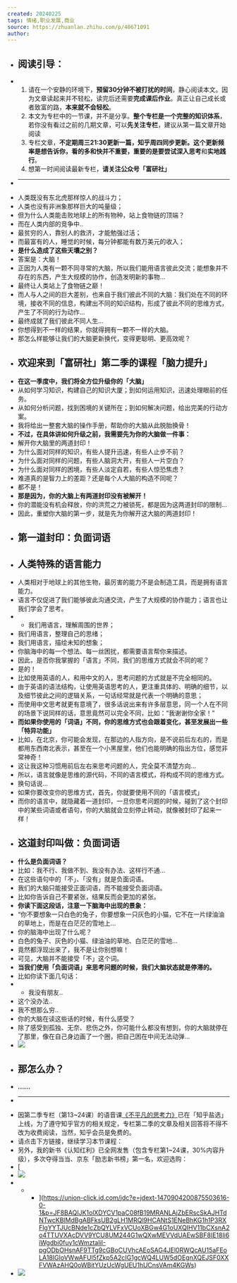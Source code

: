 ```yaml
---
created: 20240225
tags: 情绪,职业发展,商业
source: https://zhuanlan.zhihu.com/p/40671091
author: 
---
```


- ## 阅读引导：
- 1.  请在一个安静的环境下，**预留30分钟不被打扰的时间**，静心阅读本文。因为文章读起来并不轻松，读完后还需要**完成课后作业**。真正让自己成长或者致富的路，**本来就不会轻松**。
  2.  本文为专栏中的一节课，并不是分享。**整个专栏是一个完整的知识体系**，若你没有看过之前的几期文章，可以**先关注专栏**，建议从第一篇文章开始阅读
  3.  专栏文章，**不定期周三21:30更新一篇，知乎周四同步更新。**这个更新频率是想告诉你，看的多和快并不重要，重要的是要尝试**深入思考**和**实地践行**。
  4.  想第一时间阅读最新专栏，**请关注公众号「富研社」**
- ___
- 人类既没有东北虎那样惊人的战斗力；
- 人类也没有非洲象那样巨大的吨量级；
- 但为什么人类能击败地球上的所有物种，站上食物链的顶端？
- 而在人类内部的竞争中..
- 最贫穷的人，靠别人的救济，才能勉强过活；
- 而最富有的人，睡觉的时候，每分钟都能有数万美元的收入；
- **是什么造成了这些天壤之别？**
- 答案是：大脑！
- 正因为人类有一颗不同寻常的大脑，所以我们能用语言彼此交流；能想象并不存在的东西，产生大规模的协作，创造发明新的事物…
- 最终让人类站上了食物链之巅！
- 而人与人之间的巨大差别，也来自于我们彼此不同的大脑：我们处在不同的环境，接收不同的信息，构建出不同的知识结构，形成了彼此不同的思维方式，产生了不同的行为动作...
- 最终成就了我们彼此不同人生...
- 你想得到不一样的结果，你就得拥有一颗不一样的大脑。
- 那怎么样能够让我们的大脑更新换代，变得更聪明、更高效呢？
- ## **欢迎来到「富研社」第二季的课程「脑力提升」**
- **在这一季度中，我们将全方位升级你的「大脑」**
- 从如何学习知识，构建自己的知识大厦；到如何运用知识，迅速处理眼前的任务。
- 从如何分析问题，找到困境的关键所在；到如何解决问题，给出完美的行动方案。
- 我将给出一整套大脑的操作手册，帮助你的大脑从此脱胎换骨！
- **不过，在具体讲如何升级之前，我需要先为你的大脑做一件事：**
- 解开你大脑里的两道封印！
- 为什么面对同样的知识，有些人提升迅速，有些人止步不前？
- 为什么面对同样的问题，有些人脑洞大开，有些人一片空白？
- 为什么面对同样的困境，有些人淡定自若，有些人惊恐焦虑？
- 难道真的是智力上的差距？还是每个人大脑的构造不同呢？
- 都不是！
- **那是因为，你的大脑上有两道封印没有被解开！**
- 你的潜能没有机会释放，你的洪荒之力被锁死，都是因为这两道封印的限制...
- 因此，重塑你大脑的第一步，就是先为你解开这大脑的两道封印！
- ## 第一道封印：负面词语
- ## **人类特殊的语言能力**
- 人类相对于地球上的其他生物，最厉害的能力不是会制造工具，而是拥有语言能力。
- 语言不仅促进了我们能够彼此沟通交流，产生了大规模的协作能力；语言也让我们学会了思考。
- -   我们用语言，理解周围的世界；
- 我们用语言，整理自己的思绪；
- 我们用语言，描绘未知的想象；
- 你脑海中的每一个想法、每一丝困扰，都需要语言帮你来描述。
- 因此，是否你我掌握的「语言」不同，我们的思维方式就会不同的呢？
- 是的！
- 比如使用英语的人，和用中文的人，思考问题的方式就是不完全相同的。
- 由于英语的语法结构，让使用英语思考的人，更注重具体的、明确的细节，以及细节彼此之间的逻辑关系，一句话经常就是代表一个明确的意思；
- 而使用中文思考就更有意境了，很多话说出来有许多层意思，同一个人在不同的场景下说同样的话，意思竟然可以完全不同，比如：“我谢谢你全家！”
- **而如果你使用的「词语」不同，你的思维方式也会跟着变化，甚至发展出一些「特异功能」**
- 比如，在北京，你可能会发现，在那边的人指方向，是不说前后左右的，而是都用东西南北表示，甚至在一个小黑屋里，他们也能明确的指出方位，感觉非常神奇！
- 这让我这种习惯用前后左右来思考问题的人，完全莫不清楚方向…
- 所以，语言就像是思维的源代码，不同的语言模式，将构成不同的思维方式。
- 换句话说...
- 如果你要改变你的思维方式，首先，你就要使用不同的「语言模式」
- 而你的语言中，就隐藏着一道封印，一旦你思考问题的时候，碰到了这个封印中的某些词语或者语句，你的大脑就会立刻停止转动，就像被封印了起来一样！
- ## **这道封印叫做：负面词语**
- **什么是负面词语？**
- 比如：我不行、我做不到、我没有办法、这样行不通…
- 在这些语句中的「不」、「没有」就是负面词语。
- 我们的大脑只能接受正面词语，而不能接受负面词语。
- 比如你告诉自己不要紧张，结果反而会更加的紧张。
- **你读下面这段话，注意一下脑海中出现的景象：**
- “你不要想象一只白色的兔子，你要想象一只灰色的小猫，它不在一片绿油油的草地上，而是在白茫茫的雪地上…
- 你的脑海中出现了什么呢？
- 白色的兔子、灰色的小猫、绿油油的草地、白茫茫的雪地…
- 竟然都浮现出来了，我不是让你别想嘛！
- 可见，大脑并不能接受「不」这个词。
- **当我们使用「负面词语」来思考问题的时候，我们大脑状态就是停滞的。**
- 比如你读下面几句话：
- -   我没有朋友..
- 这个没办法..
- 我不想那么穷..
- 你的大脑在读这些话的时候，有什么感受？
- 除了感受到孤独、无奈、悲伤之外，你可能什么都没有想到，你的大脑就停在了那里，像在自己身边画了一个圈，把自己困在中间无法动弹...
- ![](assets/2024/2216/v2-df79d829ba16f34715476f7cf8838e68_b.jpg)
- ## **那怎么办？**
- **......**
- ___
- 因第二季专栏（第13~24课）的语音课[《不平凡的思考力》](https://www.zhihu.com/xen/market/remix/paid_column/1406280522025332736)已在「知乎盐选」上线，为了遵守知乎官方的相关规定，专栏第二季的文章及相关回答将不得不改为收费阅读，当然，知乎会员是免费的。
- 请点击下方链接，继续学习本节课程：
- 另外，我的新书《认知红利》已全网发售（包含专栏第1~24课，30%内容升级），多次夺得当当、京东「励志新书榜」第一名，欢迎选购：
- [
- ![](assets/2024/2216/v2-731b49716cb52eda8445bebf64f5fc54_720w.jpg)
- - - ](https://union-click.jd.com/jdc?e=jdext-1470904200875503616-0-1&p=JF8BAQIJK1olXDYCV1paC08fB19MRANLAjZbERscSkAJHTdNTwcKBlMdBgABFksUB2gLH1MRQl9HCANtS1ENeBhKG1h1P3RXFlgYYTJUcBNde1cZbQYLVFxVCUoXBGw4G1oUXQIHV11bCXsnA2o4TTUVXAcDVV9YCU8UM244G1wQXwMEVVdUAEwSBF8IE18li6iWgdbi0fuy1cWmztaliI-pgODbOHsnAF9TTg9cGBoCUVhcAEoSAG4JEl0RWQcAU15aFEoLA18IGloVWwAFUl5fZkp5A2cIG1gcWQ4LUW5dOEgnXQEJSF0XXFVWAzAHQ0oWBitYUzUcWgUEU1hUCnsVAm4KGWs)
- ![](assets/2024/2216/v2-abf86d04e3801663639571838afd75ab_b.jpg)